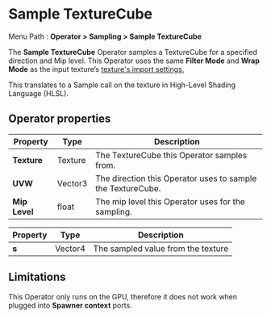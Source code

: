 # Sample TextureCube

Menu Path : **Operator > Sampling > Sample TextureCube**

The **Sample TextureCube** Operator samples a TextureCube for a specified direction and Mip level. This Operator uses the same **Filter Mode** and **Wrap Mode** as the input texture’s [texture's import settings.](https://docs.unity3d.com/Manual/class-TextureImporter.html)

This translates to a Sample call on the texture in High-Level Shading Language (HLSL).

## Operator properties

| **Property**  | **Type** | **Description**                                             |
| ------------- | -------- | ----------------------------------------------------------- |
| **Texture**   | Texture  | The TextureCube this Operator samples from.                 |
| **UVW**       | Vector3  | The direction this Operator uses to sample the TextureCube. |
| **Mip Level** | float    | The mip level this Operator uses for the sampling.          |

| **Property** | **Type** | **Description**                    |
| ------------ | -------- | ---------------------------------- |
| **s**        | Vector4  | The sampled value from the texture |

## Limitations

This Operator only runs on the GPU, therefore it does not work when plugged into **Spawner context** ports.